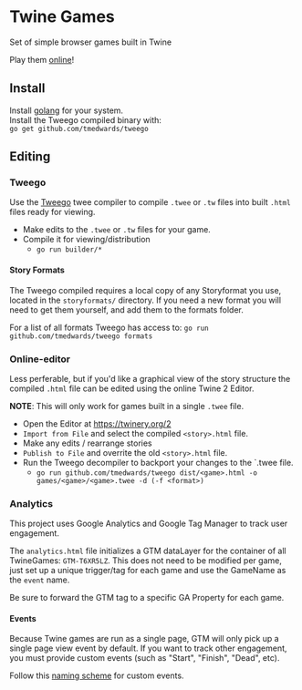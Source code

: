 # Twine Games
Set of simple browser games built in Twine

Play them [online](https://brisberg.github.io/twine-games/)!

## Install

Install [golang](https://golang.org/doc/install) for your system.\
Install the Tweego compiled binary with:\
`go get github.com/tmedwards/tweego`

## Editing

### Tweego

Use the [Tweego](https://github.com/tmedwards/tweego) twee compiler to compile `.twee` or `.tw` files into built `.html` files ready for viewing.

* Make edits to the `.twee` or `.tw` files for your game.
* Compile it for viewing/distribution
  * `go run builder/*`

#### Story Formats

The Tweego compiled requires a local copy of any Storyformat you use, located in the `storyformats/` directory. If you need a new format you will need to get them yourself, and add them to the formats folder.

For a list of all formats Tweego has access to: `go run github.com/tmedwards/tweego formats`

### Online-editor

Less perferable, but if you'd like a graphical view of the story structure the compiled `.html` file can be edited using the online Twine 2 Editor.

**NOTE**: This will only work for games built in a single `.twee` file.

* Open the Editor at https://twinery.org/2
* `Import from File` and select the compiled `<story>.html` file.
* Make any edits / rearrange stories
* `Publish to File` and overrite the old `<story>.html` file.
* Run the Tweego decompiler to backport your changes to the `.twee file.
  * `go run github.com/tmedwards/tweego dist/<game>.html -o games/<game>/<game>.twee -d (-f <format>)`

### Analytics

This project uses Google Analytics and Google Tag Manager to track user engagement.

The `analytics.html` file initializes a GTM dataLayer for the container of all TwineGames: `GTM-T6XR5LZ`. This does not need to be modified per game, just set up a unique trigger/tag for each game and use the GameName as the `event` name.

Be sure to forward the GTM tag to a specific GA Property for each game.

#### Events

Because Twine games are run as a single page, GTM will only pick up a single page view event by default. If you want to track other engagement, you must provide custom events (such as "Start", "Finish", "Dead", etc).

Follow this [naming scheme](https://mixedanalytics.com/blog/event-tracking-naming-strategy-for-google-analytics/) for custom events.
